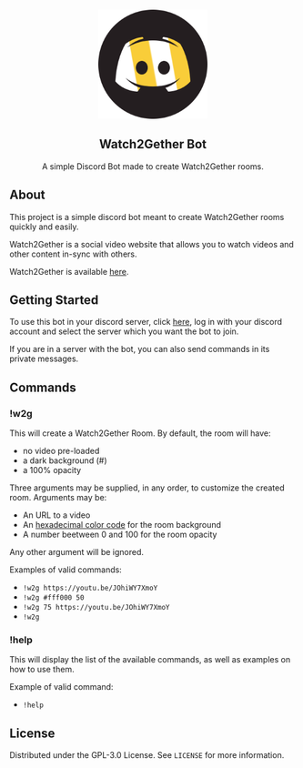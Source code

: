 <br />
<p align="center">
  <a href="https://github.com/TymeOn/W2G-Bot">
    <img src="assets/w2g_bot-logo.png" alt="Logo" width="192" height="192">
  </a>
  <h2 align="center">Watch2Gether Bot</h2>
  <p align="center">A simple Discord Bot made to create Watch2Gether rooms.</p>
</p>

## About

This project is a simple discord bot meant to create Watch2Gether rooms quickly and easily.

Watch2Gether is a social video website that allows you to watch videos and other content in-sync with others.

Watch2Gether is available [here](https://w2g.tv/).

## Getting Started

To use this bot in your discord server, click [here](https://discord.com/oauth2/authorize?client_id=817463038595563521&scope=bot&permissions=11264), log in with your discord account and select the server which you want the bot to join.

If you are in a server with the bot, you can also send commands in its private messages.


## Commands

### !w2g

This will create a Watch2Gether Room. By default, the room will have:

- no video pre-loaded
- a dark background (#)
- a 100% opacity

Three arguments may be supplied, in any order, to customize the created room.
Arguments may be:
- An URL to a video
- An [hexadecimal color code](https://en.wikipedia.org/wiki/Web_colors#Hex_triplet) for the room background
- A number beetween 0 and 100 for the room opacity

Any other argument will be ignored.

Examples of valid commands:

- `!w2g https://youtu.be/JOhiWY7XmoY`
- `!w2g #fff000 50`
- `!w2g 75 https://youtu.be/JOhiWY7XmoY`
- `!w2g`

### !help

This will display the list of the available commands, as well as examples on how to use them.

Example of valid command:

- `!help`

## License

Distributed under the GPL-3.0 License. See `LICENSE` for more information.